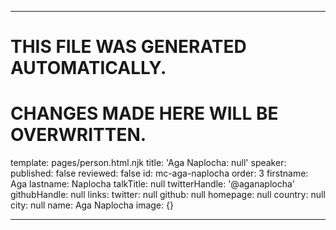 ----

# THIS FILE WAS GENERATED AUTOMATICALLY.
# CHANGES MADE HERE WILL BE OVERWRITTEN.

template: pages/person.html.njk
title: 'Aga Naplocha: null'
speaker:
  published: false
  reviewed: false
  id: mc-aga-naplocha
  order: 3
  firstname: Aga
  lastname: Naplocha
  talkTitle: null
  twitterHandle: '@aganaplocha'
  githubHandle: null
  links:
    twitter: null
    github: null
    homepage: null
  country: null
  city: null
  name: Aga Naplocha
  image: {}

----

 